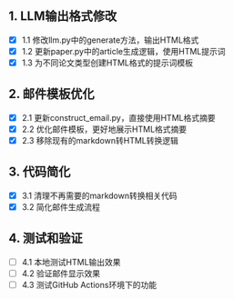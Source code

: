 ## 1. LLM输出格式修改
- [x] 1.1 修改llm.py中的generate方法，输出HTML格式
- [x] 1.2 更新paper.py中的article生成逻辑，使用HTML提示词
- [x] 1.3 为不同论文类型创建HTML格式的提示词模板

## 2. 邮件模板优化
- [x] 2.1 更新construct_email.py，直接使用HTML格式摘要
- [x] 2.2 优化邮件模板，更好地展示HTML格式摘要
- [x] 2.3 移除现有的markdown转HTML转换逻辑

## 3. 代码简化
- [x] 3.1 清理不再需要的markdown转换相关代码
- [x] 3.2 简化邮件生成流程

## 4. 测试和验证
- [ ] 4.1 本地测试HTML输出效果
- [ ] 4.2 验证邮件显示效果
- [ ] 4.3 测试GitHub Actions环境下的功能